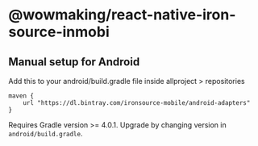 # @wowmaking/react-native-iron-source-inmobi

## Manual setup for Android
Add this to your android/build.gradle file inside allproject > repositories

```
maven {
    url "https://dl.bintray.com/ironsource-mobile/android-adapters"
}
```

Requires Gradle version >= 4.0.1. Upgrade by changing version in `android/build.gradle`.
